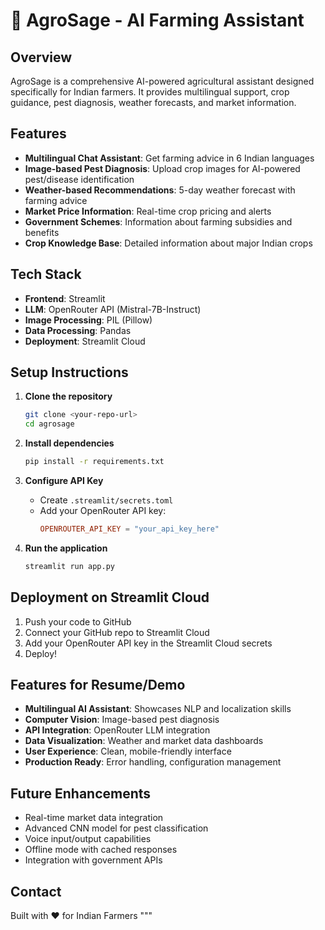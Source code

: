 # 🌾 AgroSage - AI Farming Assistant

## Overview
AgroSage is a comprehensive AI-powered agricultural assistant designed specifically for Indian farmers. It provides multilingual support, crop guidance, pest diagnosis, weather forecasts, and market information.

## Features
- **Multilingual Chat Assistant**: Get farming advice in 6 Indian languages
- **Image-based Pest Diagnosis**: Upload crop images for AI-powered pest/disease identification
- **Weather-based Recommendations**: 5-day weather forecast with farming advice
- **Market Price Information**: Real-time crop pricing and alerts
- **Government Schemes**: Information about farming subsidies and benefits
- **Crop Knowledge Base**: Detailed information about major Indian crops

## Tech Stack
- **Frontend**: Streamlit
- **LLM**: OpenRouter API (Mistral-7B-Instruct)
- **Image Processing**: PIL (Pillow)
- **Data Processing**: Pandas
- **Deployment**: Streamlit Cloud

## Setup Instructions

1. **Clone the repository**
   ```bash
   git clone <your-repo-url>
   cd agrosage
   ```

2. **Install dependencies**
   ```bash
   pip install -r requirements.txt
   ```

3. **Configure API Key**
   - Create `.streamlit/secrets.toml`
   - Add your OpenRouter API key:
     ```toml
     OPENROUTER_API_KEY = "your_api_key_here"
     ```

4. **Run the application**
   ```bash
   streamlit run app.py
   ```

## Deployment on Streamlit Cloud

1. Push your code to GitHub
2. Connect your GitHub repo to Streamlit Cloud
3. Add your OpenRouter API key in the Streamlit Cloud secrets
4. Deploy!

## Features for Resume/Demo
- **Multilingual AI Assistant**: Showcases NLP and localization skills
- **Computer Vision**: Image-based pest diagnosis
- **API Integration**: OpenRouter LLM integration
- **Data Visualization**: Weather and market data dashboards
- **User Experience**: Clean, mobile-friendly interface
- **Production Ready**: Error handling, configuration management

## Future Enhancements
- Real-time market data integration
- Advanced CNN model for pest classification
- Voice input/output capabilities
- Offline mode with cached responses
- Integration with government APIs

## Contact
Built with ❤️ for Indian Farmers
"""
